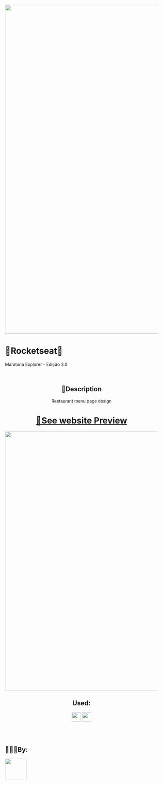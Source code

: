 <img width=1080 src="https://user-images.githubusercontent.com/88464195/184570118-ae3b2ae4-3730-4af5-b852-665017a339af.png"></img>


<h1>🚀Rocketseat🚀</h1>
<p>Maratona Explorer - Edição 3.0</p>
<br>

<h2 style="text-align:center">📑Description</h2>
<p style="text-align:center">Restaurant menu page design</p>

<h1 style="text-align:center"><a href="https://phenomenal-piroshki-5f5ffa.netlify.app">👀See website Preview</a></h1>

<p style="text-align:center">
    <img width=850 src="https://user-images.githubusercontent.com/88464195/184571992-5b6cfcfa-0fac-4d57-9824-d15acd290c2d.png">
    <br>
</p>



<h2 style="text-align:center">Used:</h2>
<p style="text-align:center">
    <img width=30 src="https://cdn-icons-png.flaticon.com/512/732/732190.png"></img>
    <img width=30 src="https://cdn-icons-png.flaticon.com/512/732/732212.png"></img>
</p>
<br>
<br>



<h2>👨🏻‍💻By:</h2>
<img width=70 src="https://avatars.githubusercontent.com/u/88464195?v=4"></img>



